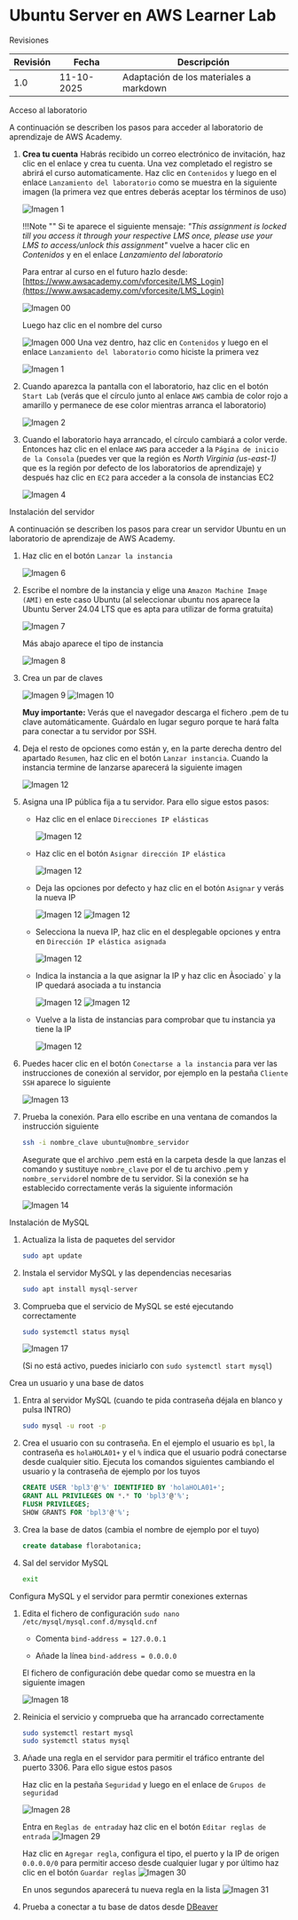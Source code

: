 # Ubuntu Server en AWS Learner Lab

<span class="mi_h3">Revisiones</span>

|Revisión | Fecha| Descripción|
|---------|------|-------------|
|1.0 | 11-10-2025 | Adaptación de los materiales a markdown|


<span class="mi_h3">Acceso al laboratorio</span>

A continuación se describen los pasos para acceder al laboratorio de aprendizaje de AWS Academy.

1. **Crea tu cuenta**
Habrás recibido un correo electrónico de invitación, haz clic en el enlace y crea tu cuenta. Una vez completado el registro se abrirá el curso automaticamente. Haz clic en `Contenidos` y luego en el enlace `Lanzamiento del laboratorio` como se muestra en la siguiente imagen (la primera vez que entres deberás aceptar los términos de uso)

    ![Imagen 1](img/AWS/imagen_001.jpg)

    !!!Note ""
        Si te aparece el siguiente mensaje: *"This assignment is locked till you access it through your respective LMS once, please use your LMS to access/unlock this assignment"* vuelve a hacer clic en *Contenidos* y en el enlace *Lanzamiento del laboratorio*

    Para entrar al curso en el futuro hazlo desde: [https://www.awsacademy.com/vforcesite/LMS_Login](https://www.awsacademy.com/vforcesite/LMS_Login)

    ![Imagen 00](img/AWS/imagen_00r.jpg)

    Luego haz clic en el nombre del curso

    ![Imagen 000](img/AWS/imagen_000.jpg)
    Una vez dentro, haz clic en `Contenidos` y luego en el enlace `Lanzamiento del laboratorio` como hiciste la primera vez

    ![Imagen 1](img/AWS/imagen_001.jpg)

    
2. Cuando aparezca la pantalla con el laboratorio, haz clic en el botón `Start Lab` (verás que el círculo junto al enlace `AWS` cambia de color rojo a amarillo y permanece de ese color mientras arranca el laboratorio)

    ![Imagen 2](img/AWS/imagen_002.jpg)

3. Cuando el laboratorio haya arrancado, el círculo cambiará a color verde. Entonces haz clic en el enlace `AWS` para acceder a la `Página de inicio de la Consola` (puedes ver que la región es *North Virginia (us-east-1)* que es la región por defecto de los laboratorios de aprendizaje) y después haz clic en `EC2` para acceder a la consola de instancias EC2

    ![Imagen 4](img/AWS/imagen_004b.jpg)


<span class="mi_h3">Instalación del servidor</span>

A continuación se describen los pasos para crear un servidor Ubuntu en un laboratorio de aprendizaje de AWS Academy.

1. Haz clic en el botón `Lanzar la instancia`

    ![Imagen 6](img/AWS/imagen_006.jpg)

2. Escribe el nombre de la instancia y elige una `Amazon Machine Image (AMI)` en este caso Ubuntu (al seleccionar ubuntu nos aparece la Ubuntu Server 24.04 LTS que es apta para utilizar de forma gratuita)

    ![Imagen 7](img/AWS/imagen_007.jpg)

    Más abajo aparece el tipo de instancia

    ![Imagen 8](img/AWS/imagen_008.jpg)

3. Crea un par de claves

    ![Imagen 9](img/AWS/imagen_009.jpg)
    ![Imagen 10](img/AWS/imagen_010r.jpg)

    <span class="mis_avisos">**Muy importante:** Verás que el navegador descarga el fichero .pem de tu clave automáticamente. Guárdalo en lugar seguro porque te hará falta para conectar a tu servidor por SSH.</span>

4. Deja el resto de opciones como están y, en la parte derecha dentro del apartado `Resumen`, haz clic en el botón `Lanzar instancia`. Cuando la instancia termine de lanzarse aparecerá la siguiente imagen

    ![Imagen 12](img/AWS/imagen_012.jpg)


5. Asigna una IP pública fija a tu servidor. Para ello sigue estos pasos:

    - Haz clic en el enlace `Direcciones IP elásticas`
   
      ![Imagen 12](img/AWS/AWS_IP_1.jpg)

    - Haz clic en el botón `Asignar dirección IP elástica`
   
      ![Imagen 12](img/AWS/AWS_IP_2.jpg)

    - Deja las opciones por defecto y haz clic en el botón `Asignar` y verás la nueva IP
   
      ![Imagen 12](img/AWS/AWS_IP_3.jpg)
      ![Imagen 12](img/AWS/AWS_IP_4.jpg)

   - Selecciona la nueva IP, haz clic en el desplegable opciones y entra en `Dirección IP elástica asignada`

     ![Imagen 12](img/AWS/AWS_IP_5.jpg)

   - Indica la instancia a la que asignar la IP y haz clic en Àsociado` y la IP quedará asociada a tu instancia

     ![Imagen 12](img/AWS/AWS_IP_6.jpg)
     ![Imagen 12](img/AWS/AWS_IP_7.jpg)

   - Vuelve a la lista de instancias para comprobar que tu instancia ya tiene la IP

     ![Imagen 12](img/AWS/AWS_IP_8.jpg)

6. Puedes hacer clic en el botón `Conectarse a la instancia` para ver las instrucciones de conexión al servidor, por ejemplo en la pestaña `Cliente SSH` aparece lo siguiente

    ![Imagen 13](img/AWS/imagen_013.jpg)

7. Prueba la conexión. Para ello escribe en una ventana de comandos la instrucción siguiente

    ```bash
    ssh -i nombre_clave ubuntu@nombre_servidor
    ```
    Asegurate que el archivo .pem está en la carpeta desde la que lanzas el comando y sustituye `nombre_clave` por el de tu archivo .pem y `nombre_servidor`el nombre de tu servidor. Si la conexión se ha establecido correctamente verás la siguiente información

    ![Imagen 14](img/AWS/imagen_014.jpg)



<span class="mi_h3">Instalación de MySQL</span>

1. Actualiza la lista de paquetes del servidor
    ```bash
    sudo apt update
    ```

2. Instala el servidor MySQL y las dependencias necesarias
    ```bash
    sudo apt install mysql-server
    ```

3. Comprueba que el servicio de MySQL se esté ejecutando correctamente
    ```bash
    sudo systemctl status mysql
    ```
    ![Imagen 17](img/AWS/imagen_017.jpg)
    
    (Si no está activo, puedes iniciarlo con `sudo systemctl start mysql`)


<span class="mi_h3">Crea un usuario y una base de datos</span>

1. Entra al servidor MySQL (cuando te pida contraseña déjala en blanco y pulsa INTRO)
    ```bash
    sudo mysql -u root -p 
    ```

2. Crea el usuario con su contraseña. En el ejemplo el usuario es `bpl`, la contraseña es `holaHOLA01+` y el `%` indica que el usuario podrá conectarse desde cualquier sitio. Ejecuta los comandos siguientes cambiando el usuario y la contraseña de ejemplo por los tuyos
    ```sql
    CREATE USER 'bpl3'@'%' IDENTIFIED BY 'holaHOLA01+';
    GRANT ALL PRIVILEGES ON *.* TO 'bpl3'@'%';    
    FLUSH PRIVILEGES;
    SHOW GRANTS FOR 'bpl3'@'%';
    ```

3. Crea la base de datos (cambia el nombre de ejemplo por el tuyo)
    ```sql
    create database florabotanica;
    ```

4. Sal del servidor MySQL
    ```bash
    exit
    ```


<span class="mi_h3">Configura MySQL y el servidor para permtir conexiones externas</span>

1. Edita el fichero de configuración
`sudo nano /etc/mysql/mysql.conf.d/mysqld.cnf`
    - Comenta `bind-address = 127.0.0.1`

    - Añade la línea `bind-address = 0.0.0.0`

    El fichero de configuración debe quedar como se muestra en la siguiente imagen

    ![Imagen 18](img/AWS/imagen_018.jpg)

2. Reinicia el servicio y comprueba que ha arrancado correctamente
    ```bash
    sudo systemctl restart mysql
    sudo systemctl status mysql
    ```

3. Añade una regla en el servidor para permitir el tráfico entrante del puerto 3306. Para ello sigue estos pasos

    Haz clic en la pestaña `Seguridad` y luego en el enlace de `Grupos de seguridad`

    ![Imagen 28](img/AWS/imagen_028.jpg)


    Entra en `Reglas de entrada`y haz clic en el botón `Editar reglas de entrada`
    ![Imagen 29](img/AWS/imagen_029.jpg)
    
    Haz clic en `Agregar regla`, configura el tipo, el puerto y la IP de origen `0.0.0.0/0` para permitir acceso desde cualquier lugar y por último haz clic en el botón `Guardar reglas`
    ![Imagen 30](img/AWS/imagen_030.jpg)

    En unos segundos aparecerá tu nueva regla en la lista
    ![Imagen 31](img/AWS/imagen_031.jpg)


4. Prueba a conectar a tu base de datos desde [DBeaver](dbeaver.html)


<!--
```bash
sudo ufw allow 3306
```
-->



<!--
### ss -tulnp | grep 3306

**antes de habilitar acceso externo**
```
tcp LISTEN 0 151 127.0.0.1:3306 0.0.0.0:*
tcp LISTEN 0 70 127.0.0.1:33060 0.0.0.0:*
```

**después de habilitar acceso externo**
```
tcp LISTEN 0 70 127.0.0.1:33060 0.0.0.0:*
tcp LISTEN 0 151 0.0.0.0:3306 0.0.0.0:*
```
-->




<!-- 

de la instalación de MySQL
3. Ejecuta el script de seguridad para establecer una contraseña de usuario root, eliminar usuarios anónimos y deshabilitar el inicio de sesión remoto del usuario root:
    ```bash
    sudo mysql_secure_installation
    ```
    ![Imagen 15](img/AWS/imagen_015.jpg)
    ![Imagen 16](img/AWS/imagen_016.jpg)

-->

